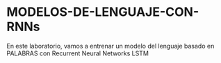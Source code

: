# MODELOS-DE-LENGUAJE-CON-RNNs
En este laboratorio, vamos a entrenar un modelo del lenguaje basado en PALABRAS con Recurrent Neural Networks LSTM
